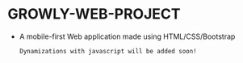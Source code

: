 # GROWLY-WEB-PROJECT

- A mobile-first Web application made using HTML/CSS/Bootstrap

  `Dynamizations with javascript will be added soon!`

